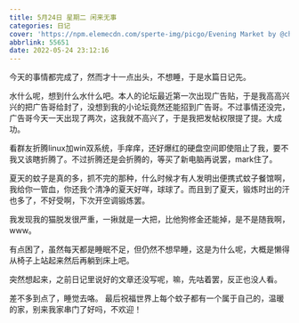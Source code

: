 ```yaml
---
title: 5月24日 星期二 闲来无事
categories: 日记
cover: 'https://npm.elemecdn.com/sperte-img/picgo/Evening Market by @choodraws.webp'
abbrlink: 55651
date: 2022-05-24 23:12:16
---
```

今天的事情都完成了，然而才十一点出头，不想睡，于是水篇日记先。

水什么呢，想到什么水什么吧。本人的论坛最近第一次出现广告贴，于是我高高兴兴的把广告哥给封了，没想到我的小论坛竟然还能招到广告哥。不过事情还没完，广告哥今天一天出现了两次，这我就不高兴了，于是我把发帖权限提了提。大成功。

看群友折腾linux加win双系统，手痒痒，还好爆红的硬盘空间即使阻止了我，要不我又该瞎折腾了。不过折腾还是会折腾的，等买了新电脑再说罢，mark住了。

夏天的蚊子是真的多，抓不完的那种，什么时候才有人发明出便携式蚊子餐馆啊，我给你一管血，你还我个清净的夏天好咩，球球了。而且到了夏天，锻炼时出的汗也多了，不好受啊，下次开空调锻炼罢。

我发现我的猫脱发很严重，一揪就是一大把，比他狗修金还能掉，是不是随我啊，www。

有点困了，虽然每天都是睡眠不足，但仍然不想早睡，这是为什么呢，大概是懒得从椅子上站起来然后再躺到床上吧。

突然想起来，之前日记里说好的文章还没写呢，嘛，先咕着罢，反正也没人看。

差不多到点了，睡觉去咯。
最后祝福世界上每个蚊子都有一个属于自己的，温暖的家，别来我家串门了好吗，不欢迎！
